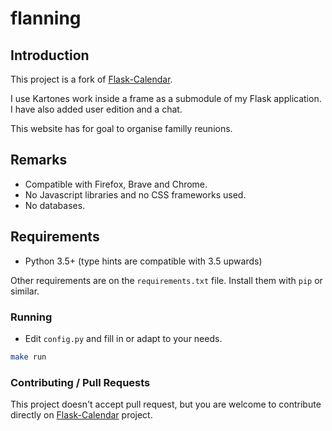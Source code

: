 # flanning


## Introduction

This project is a fork of [Flask-Calendar](https://github.com/Kartones/flask-calendar).

I use Kartones work inside a frame as a submodule of my Flask application. I have also added user edition and a chat.

This website has for goal to organise familly reunions.


## Remarks

- Compatible with Firefox, Brave and Chrome.
- No Javascript libraries and no CSS frameworks used.
- No databases.


## Requirements

- Python 3.5+ (type hints are compatible with 3.5 upwards)

Other requirements are on the `requirements.txt` file. Install them with `pip` or similar.


### Running

- Edit `config.py` and fill in or adapt to your needs.

```bash
make run
```


### Contributing / Pull Requests

This project doesn't accept pull request, but you are welcome to contribute directly on [Flask-Calendar](https://github.com/Kartones/flask-calendar) project.

